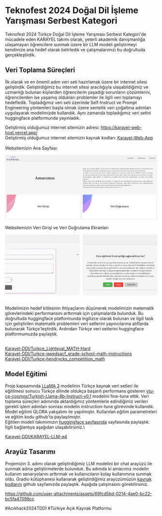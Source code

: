 # Teknofest 2024 Doğal Dil İşleme Yarışması Serbest Kategori

Teknofest 2024 Türkçe Doğal Dil İşleme Yarışması Serbest Kategori'de mücadele eden KARAYEL takımı olarak, yeterli akademik danışmanlığa ulaşamayan öğrencilere sunmak üzere bir LLM modeli geliştirmeyi kendimize ana hedef olarak belirledik ve çalışmalarımızı bu doğrultuda gerçekleştirdik.

## Veri Toplama Süreçleri

İlk olarak ve en önemli adım veri seti hazırlamak üzere bir internet sitesi geliştirdik. Geliştirdiğimiz bu internet sitesi aracılığıyla ulaşabildiğimiz ve uzmanlığı bulunan kişilerden öğrencilerin yaşadığı sorunların çözümlerini, öğrencilerden ise yaşamış oldukları problemler ile ilgili veri toplamayı hedefledik. Topladığımız veri seti üzerinde Self-Instruct ve Prompt Engineering yöntemleri başta olmak üzere sentetik veri çoğaltma adımları uygulayarak modelimizde kullandık. Aynı zamanda topladığımız veri setini huggingface platformunda yayınladık.

Geliştirmiş olduğumuz internet sitemizin adresi: https://karayel-web-host.vercel.app/<br>
Geliştirmiş olduğumuz internet sitemizin kaynak kodları: [Karayel-Web-App](https://github.com/karayel-ddi/Karayel-Web-App)
<br><br>
Websitemizin Ana Sayfası:

![Website Ana Sayfa](https://github.com/karayel-ddi/Teknofest_2024_ddi_serbest_kategori/blob/main/media/web-anasayfa.jpg)

Websitemizin Veri Girişi ve Veri Doğrulama Ekranları

<div style="display: flex; justify-content: space-between; align-items: flex-start;">
  <img src="https://github.com/karayel-ddi/Teknofest_2024_ddi_serbest_kategori/blob/main/media/web-verigiris.jpg" alt="Web Veri Girişi" style="width:49%; height:200px; object-fit: cover;"/>
  <img src="https://github.com/karayel-ddi/Teknofest_2024_ddi_serbest_kategori/blob/main/media/web-veridogrulama.jpg" alt="Web Veri Doğrulama" style="width:49%; height:200px; object-fit: cover;"/>
</div>
<br><br>  
Modelimizin hedef kitlesinin ihtiyaçlarını düşünerek modelimizin matematik görevlerindeki performansını arttırmak için çalışmalarda bulunduk. Bu doğrultuda huggingface platformunda ingilizce olarak bulunan ve ilgili task için geliştirilen matematik problemleri veri setlerini yayıncılarına atıflarda bulunarak Türkçe'leştirdik. Ardından Türkçe veri setlerini huggingface platformumuzda paylaştık.  <br><br>

[Karayel-DDI/Turkce_Lighteval_MATH-Hard](https://huggingface.co/datasets/Karayel-DDI/Turkce_Lighteval_MATH-Hard)<br>
[Karayel-DDI/Turkce-qwedsacf_grade-school-math-instructions](https://huggingface.co/datasets/Karayel-DDI/Turkce-qwedsacf_grade-school-math-instructions)<br>
[Karayel-DDI/Turkce-hendrycks_competition_math](https://huggingface.co/datasets/Karayel-DDI/Turkce-hendrycks_competition_math)

## Model Eğitimi

Proje kapsamında [LLaMA 3](https://huggingface.co/meta-llama/Meta-Llama-3-8B) modelinin Türkçe kaynak veri setleri ile eğitilmesi sonucu Türkçe dilinde oldukça başarılı performans gösteren [ytu-ce-cosmos/Turkish-Llama-8b-Instruct-v0.1](https://huggingface.co/ytu-ce-cosmos/Turkish-Llama-8b-Instruct-v0.1) modelini fine-tune ettik. Veri toplama süreçleri adımında aktardığımız yöntemlerle edindiğimiz verileri gerekli işlem adımları sonrası modelin instruction-tune görevinde kullandık.\
Model eğitimi QLORA yakşalımı ile yapılmıştır. Kullanılan eğitim parametreleri ve eğitim kodu github'ta paylaşılmıştır.\
Eğitilen modeli takımımızın [huggingface sayfasında](https://huggingface.co/Karayel-DDI) sayfasında paylaştık. İlgili bağlantıya aşağıdan ulaşabilirsiniz.\

[Karayel-DDI/KARAYEL-LLM-q4](https://huggingface.co/Karayel-DDI/KARAYEL-LLM-q4)

## Arayüz Tasarımı

Projemizin 3. adımı olarak geliştirdiğimiz LLM modelini bir chat arayüzü ile sunmak adına geliştirmelerde bulunduk. Bu adımda ki amacımız modelin kullanım senaryolarını arttırmak ve kullanıcıların kolay kullanımına sunmak oldu. Gradio kütüphanesi kullanarak geliştirdiğimiz arayüzümüzün [kaynak kodlarını](https://github.com/karayel-ddi/Teknofest_2024_ddi_serbest_kategori/blob/main/chat.py) github sayfamızda paylaştık. Aşağıda çalışmasını görebilirsiniz.

https://github.com/user-attachments/assets/69fcd5bd-0214-4ae0-bc22-bc5fa47098cc


  
#Acıkhack2024TDDİ  #Türkiye Açık Kaynak Platformu
